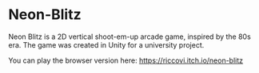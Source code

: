 # Neon-Blitz

Neon Blitz is a 2D vertical shoot-em-up arcade game, inspired by the 80s era.
The game was created in Unity for a university project.

You can play the browser version here: https://riccovi.itch.io/neon-blitz
